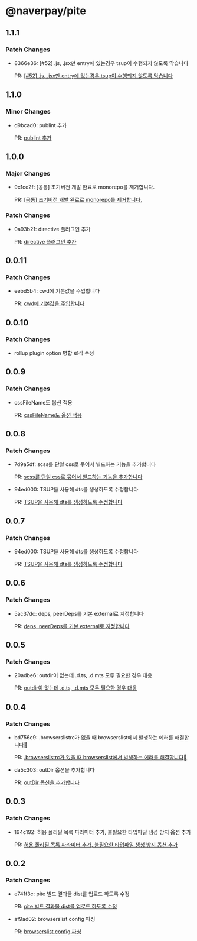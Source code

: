 # @naverpay/pite

## 1.1.1

### Patch Changes

-   8366e36: [#52] .js, .jsx만 entry에 있는경우 tsup이 수행되지 않도록 막습니다

    PR: [[#52] .js, .jsx만 entry에 있는경우 tsup이 수행되지 않도록 막습니다](https://github.com/NaverPayDev/pite/pull/53)

## 1.1.0

### Minor Changes

-   d9bcad0: publint 추가

    PR: [publint 추가](https://github.com/NaverPayDev/pite/pull/48)

## 1.0.0

### Major Changes

-   9c1ce2f: [공통] 초기버전 개발 완료로 monorepo를 제거합니다.

    PR: [[공통] 초기버전 개발 완료로 monorepo를 제거합니다.](https://github.com/NaverPayDev/pite/pull/43)

### Patch Changes

-   0a93b21: directive 플러그인 추가

    PR: [directive 플러그인 추가](https://github.com/NaverPayDev/pite/pull/46)

## 0.0.11

### Patch Changes

-   eebd5b4: cwd에 기본값을 주입합니다

    PR: [cwd에 기본값을 주입합니다](https://github.com/NaverPayDev/pite/pull/39)

## 0.0.10

### Patch Changes

-   rollup plugin option 병합 로직 수정

## 0.0.9

### Patch Changes

-   cssFileName도 옵션 적용

    PR: [cssFileName도 옵션 적용](https://github.com/NaverPayDev/pite/pull/33)

## 0.0.8

### Patch Changes

-   7d9a5df: scss를 단일 css로 묶어서 빌드하는 기능을 추가합니다

    PR: [scss를 단일 css로 묶어서 빌드하는 기능을 추가합니다](https://github.com/NaverPayDev/pite/pull/31)

-   94ed000: TSUP을 사용해 dts를 생성하도록 수정합니다

    PR: [TSUP을 사용해 dts를 생성하도록 수정합니다](https://github.com/NaverPayDev/pite/pull/29)

## 0.0.7

### Patch Changes

-   94ed000: TSUP을 사용해 dts를 생성하도록 수정합니다

    PR: [TSUP을 사용해 dts를 생성하도록 수정합니다](https://github.com/NaverPayDev/pite/pull/29)

## 0.0.6

### Patch Changes

-   5ac37dc: deps, peerDeps를 기본 external로 지정합니다

    PR: [deps, peerDeps를 기본 external로 지정합니다](https://github.com/NaverPayDev/pite/pull/23)

## 0.0.5

### Patch Changes

-   20adbe6: outdir이 없는데 .d.ts, .d.mts 모두 필요한 경우 대응

    PR: [outdir이 없는데 .d.ts, .d.mts 모두 필요한 경우 대응](https://github.com/NaverPayDev/pite/pull/21)

## 0.0.4

### Patch Changes

-   bd756c9: .browserslistrc가 없을 때 browserslist에서 발생하는 에러를 해결합니다

    PR: [.browserslistrc가 없을 때 browserslist에서 발생하는 에러를 해결합니다](https://github.com/NaverPayDev/pite/pull/18)

-   da5c303: outDir 옵션을 추가합니다

    PR: [outDir 옵션을 추가합니다](https://github.com/NaverPayDev/pite/pull/20)

## 0.0.3

### Patch Changes

-   194c192: 허용 폴리필 목록 파라미터 추가, 불필요한 타입파일 생성 방지 옵션 추가

    PR: [허용 폴리필 목록 파라미터 추가, 불필요한 타입파일 생성 방지 옵션 추가](https://github.com/NaverPayDev/pite/pull/16)

## 0.0.2

### Patch Changes

-   e741f3c: pite 빌드 결과물 dist를 업로드 하도록 수정

    PR: [pite 빌드 결과물 dist를 업로드 하도록 수정](https://github.com/NaverPayDev/pite/pull/3)

-   af9ad02: browserslist config 파싱

    PR: [browserslist config 파싱](https://github.com/NaverPayDev/pite/pull/10)
